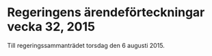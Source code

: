 # Regeringens ärendeförteckningar vecka 32, 2015

Till regeringssammanträdet torsdag den 6 augusti 2015.

